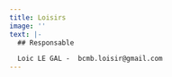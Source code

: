 ```yaml
---
title: Loisirs
image: ''
text: |-
  ## Responsable

  Loic LE GAL -  bcmb.loisir@gmail.com
---
```


